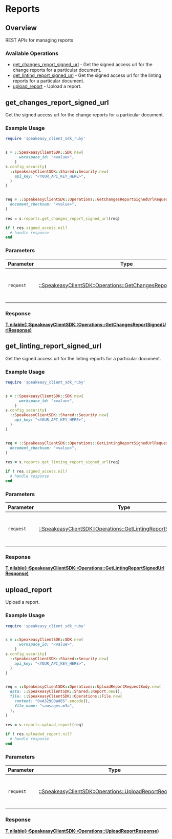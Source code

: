 # Reports


## Overview

REST APIs for managing reports

### Available Operations

* [get_changes_report_signed_url](#get_changes_report_signed_url) - Get the signed access url for the change reports for a particular document.
* [get_linting_report_signed_url](#get_linting_report_signed_url) - Get the signed access url for the linting reports for a particular document.
* [upload_report](#upload_report) - Upload a report.

## get_changes_report_signed_url

Get the signed access url for the change reports for a particular document.

### Example Usage

```ruby
require 'speakeasy_client_sdk_ruby'


s = ::SpeakeasyClientSDK::SDK.new(
      workspace_id: "<value>",
    )
s.config_security(
  ::SpeakeasyClientSDK::Shared::Security.new(
    api_key: "<YOUR_API_KEY_HERE>",
  )
)


req = ::SpeakeasyClientSDK::Operations::GetChangesReportSignedUrlRequest.new(
  document_checksum: "<value>",
)
    
res = s.reports.get_changes_report_signed_url(req)

if ! res.signed_access.nil?
  # handle response
end

```

### Parameters

| Parameter                                                                                                                         | Type                                                                                                                              | Required                                                                                                                          | Description                                                                                                                       |
| --------------------------------------------------------------------------------------------------------------------------------- | --------------------------------------------------------------------------------------------------------------------------------- | --------------------------------------------------------------------------------------------------------------------------------- | --------------------------------------------------------------------------------------------------------------------------------- |
| `request`                                                                                                                         | [::SpeakeasyClientSDK::Operations::GetChangesReportSignedUrlRequest](../../models/operations/getchangesreportsignedurlrequest.md) | :heavy_check_mark:                                                                                                                | The request object to use for the request.                                                                                        |


### Response

**[T.nilable(::SpeakeasyClientSDK::Operations::GetChangesReportSignedUrlResponse)](../../models/operations/getchangesreportsignedurlresponse.md)**


## get_linting_report_signed_url

Get the signed access url for the linting reports for a particular document.

### Example Usage

```ruby
require 'speakeasy_client_sdk_ruby'


s = ::SpeakeasyClientSDK::SDK.new(
      workspace_id: "<value>",
    )
s.config_security(
  ::SpeakeasyClientSDK::Shared::Security.new(
    api_key: "<YOUR_API_KEY_HERE>",
  )
)


req = ::SpeakeasyClientSDK::Operations::GetLintingReportSignedUrlRequest.new(
  document_checksum: "<value>",
)
    
res = s.reports.get_linting_report_signed_url(req)

if ! res.signed_access.nil?
  # handle response
end

```

### Parameters

| Parameter                                                                                                                         | Type                                                                                                                              | Required                                                                                                                          | Description                                                                                                                       |
| --------------------------------------------------------------------------------------------------------------------------------- | --------------------------------------------------------------------------------------------------------------------------------- | --------------------------------------------------------------------------------------------------------------------------------- | --------------------------------------------------------------------------------------------------------------------------------- |
| `request`                                                                                                                         | [::SpeakeasyClientSDK::Operations::GetLintingReportSignedUrlRequest](../../models/operations/getlintingreportsignedurlrequest.md) | :heavy_check_mark:                                                                                                                | The request object to use for the request.                                                                                        |


### Response

**[T.nilable(::SpeakeasyClientSDK::Operations::GetLintingReportSignedUrlResponse)](../../models/operations/getlintingreportsignedurlresponse.md)**


## upload_report

Upload a report.

### Example Usage

```ruby
require 'speakeasy_client_sdk_ruby'


s = ::SpeakeasyClientSDK::SDK.new(
      workspace_id: "<value>",
    )
s.config_security(
  ::SpeakeasyClientSDK::Shared::Security.new(
    api_key: "<YOUR_API_KEY_HERE>",
  )
)


req = ::SpeakeasyClientSDK::Operations::UploadReportRequestBody.new(
  data: ::SpeakeasyClientSDK::Shared::Report.new(),
  file: ::SpeakeasyClientSDK::Operations::File.new(
    content: "0xA329C0ad85".encode(),
    file_name: "sausages.m3a",
  ),
)
    
res = s.reports.upload_report(req)

if ! res.uploaded_report.nil?
  # handle response
end

```

### Parameters

| Parameter                                                                                                       | Type                                                                                                            | Required                                                                                                        | Description                                                                                                     |
| --------------------------------------------------------------------------------------------------------------- | --------------------------------------------------------------------------------------------------------------- | --------------------------------------------------------------------------------------------------------------- | --------------------------------------------------------------------------------------------------------------- |
| `request`                                                                                                       | [::SpeakeasyClientSDK::Operations::UploadReportRequestBody](../../models/operations/uploadreportrequestbody.md) | :heavy_check_mark:                                                                                              | The request object to use for the request.                                                                      |


### Response

**[T.nilable(::SpeakeasyClientSDK::Operations::UploadReportResponse)](../../models/operations/uploadreportresponse.md)**

